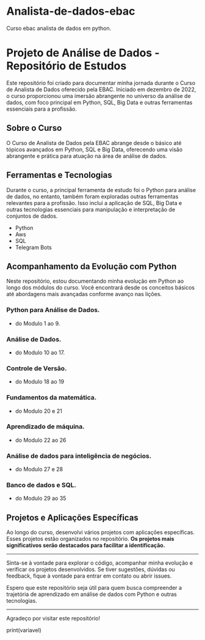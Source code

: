 # Analista-de-dados-ebac
Curso ebac analista de dados em python.

# Projeto de Análise de Dados - Repositório de Estudos

Este repositório foi criado para documentar minha jornada durante o Curso de Analista de Dados oferecido pela EBAC. Iniciado em dezembro de 2022, o curso proporcionou uma imersão abrangente no universo da análise de dados, com foco principal em Python, SQL, Big Data e outras ferramentas essenciais para a profissão.

## Sobre o Curso

O Curso de Analista de Dados pela EBAC abrange desde o básico até tópicos avançados em Python, SQL e Big Data, oferecendo uma visão abrangente e prática para atuação na área de análise de dados.

## Ferramentas e Tecnologias

Durante o curso, a principal ferramenta de estudo foi o Python para análise de dados, no entanto, também foram exploradas outras ferramentas relevantes para a profissão. Isso inclui a aplicação de SQL, Big Data e outras tecnologias essenciais para manipulação e interpretação de conjuntos de dados.

* Python
* Aws
* SQL
* Telegram Bots

## Acompanhamento da Evolução com Python

Neste repositório, estou documentando minha evolução em Python ao longo dos módulos do curso. Você encontrará desde os conceitos básicos até abordagens mais avançadas conforme avanço nas lições.

### Python para Análise de Dados.
* do Modulo 1 ao 9.
### Análise de Dados.
* do Modulo 10 ao 17.
### Controle de Versão.
* do Modulo 18 ao 19
### Fundamentos da matemática.
* do Modulo 20 e 21
### Aprendizado de máquina.
* do Modulo 22 ao 26
### Análise de dados para inteligência de negócios.
* do Modulo 27 e 28
### Banco de dados e SQL.
* do Modulo 29 ao 35


## Projetos e Aplicações Específicas

Ao longo do curso, desenvolvi vários projetos com aplicações específicas. Esses projetos estão organizados no repositório. **Os projetos mais significativos serão destacados para facilitar a identificação.**

---

Sinta-se à vontade para explorar o código, acompanhar minha evolução e verificar os projetos desenvolvidos. Se tiver sugestões, dúvidas ou feedback, fique à vontade para entrar em contato ou abrir issues. 

Espero que este repositório seja útil para quem busca compreender a trajetória de aprendizado em análise de dados com Python e outras tecnologias.

---

Agradeço por visitar este repositório!

print(variavel)
